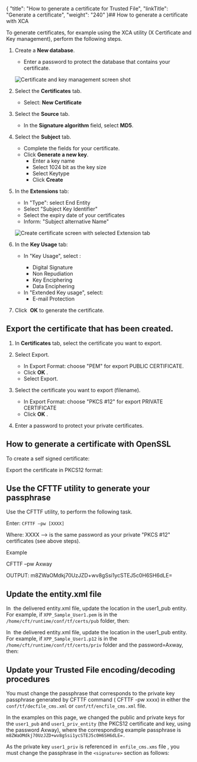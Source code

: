 {
    "title": "How to generate a certificate for Trusted File",
    "linkTitle": "Generate a certificate",
    "weight": "240"
}## How to generate a certificate with XCA

To generate certificates, for example using the XCA utility (X Certificate and Key management), perform the following steps.

1.  Create a **New database**.

    -   Enter a password to protect the database that contains your certificate.

    ![Certificate and key management screen shot](/Images/TransferCFT/XCA_db_tab.png)

2.  Select the **Certificates** tab.
    -   Select: **New Certificate**

3.  Select the **Source** tab.
    -   In the **Signature algorithm** field, select **MD5**.

4.  Select the **Subject** tab.
    -   Complete the fields for your certificate.

    <!-- -->

    -   Click **Generate a new key**.
        -   Enter a key name
        -   Select 1024 bit as the key size
        -   Select Keytype
        -   Click **Create**

5.  In the **Extensions** tab:

    -   In "Type": select End Entity

    <!-- -->

    -   Select "Subject Key Identifier"

    <!-- -->

    -   Select the expiry date of your certificates

    <!-- -->

    -   Inform: "Subject alternative Name"

    ![Create certificate screen with selected Extension tab](/Images/TransferCFT/XCA_tab.png)

6.  In the **Key Usage** tab:
    -   In "Key Usage", select :
        -   Digital Signature

        <!-- -->

        -   Non Repudiation

        <!-- -->

        -   Key Enciphering

        <!-- -->

        -   Data Enciphering

    <!-- -->

    -   In "Extended Key usage", select:
        -   E-mail Protection

7.  Click  **OK** to generate the certificate.

## Export the certificate that has been created.

1.  In **Certificates** tab, select the certificate you want to export.
2.  Select Export.
    -   In Export Format: choose "PEM" for export PUBLIC CERTIFICATE.

    <!-- -->

    -   Click **OK** .

    <!-- -->

    -   Select Export.
3.  Select the certificate you want to export (filename).
    -   In Export Format: choose "PKCS #12" for export PRIVATE CERTIFICATE
    -   Click **OK** .
4.  Enter a password to protect your private certificates.

## How to generate a certificate with OpenSSL

To create a self signed certificate:

Export the certificate in PKCS12 format:

## Use the CFTTF utility to generate your passphrase

Use the CFTTF utility, to perform the following task.

Enter: `CFTTF –pw [XXXX]`

Where: XXXX --> is the same password as your private "PKCS #12" certificates (see above steps).

Example

CFTTF –pw Axway

OUTPUT: m8ZWaOMdkj70UzJZD+wv8gSsi1ycSTEJ5c0H6SH6dLE=

## Update the entity.xml file

In  the delivered entity.xml file, update the location in the user1\_pub entity. For example, if `XPP_Sample_User1.pem` is in the `/home/cft/runtime/conf/tf/certs/pub` folder, then:

In  the delivered entity.xml file, update the location in the user1\_pub entity. For example, if `XPP_Sample_User1.p12` is in the `/home/cft/runtime/conf/tf/certs/priv` folder and the password=Axway, then:

## Update your Trusted File encoding/decoding procedures

You must change the passphrase that corresponds to the private key passphrase generated by CFTTF command ( CFTTF -pw xxxx) in either the `conf/tf/decfile_cms.xml` or `conf/tf/encfile_cms.xml` file.

In the examples on this page, we changed the public and private keys for the `user1_pub` and `user1_priv_entity` (the PKCS12 certificate and key, using the password Axway), where the corresponding example passphrase is `m8ZWaOMdkj70UzJZD+wv8gSsi1ycSTEJ5c0H6SH6dLE=.`

As the private key `user1_priv` is referenced in` enfile_cms.xms` file , you must change the passphrase in the `<signature>` section as follows:
